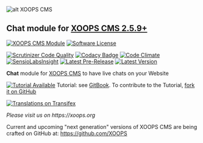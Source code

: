 ![alt XOOPS CMS](https://xoops.org/images/logoXoops4GithubRepository.png)
## Chat module for [XOOPS CMS 2.5.9+](https://xoops.org)
[![XOOPS CMS Module](https://img.shields.io/badge/XOOPS%20CMS-Module-blue.svg)](https://xoops.org)
[![Software License](https://img.shields.io/badge/license-GPL-brightgreen.svg?style=flat)](http://www.gnu.org/licenses/gpl-2.0.html)

[![Scrutinizer Code Quality](https://img.shields.io/scrutinizer/g/mambax7/chat.svg?style=flat)](https://scrutinizer-ci.com/g/mambax7/chat/?branch=master)
[![Codacy Badge](https://api.codacy.com/project/badge/grade/58696fb53e1748d096b457de7c939d0f)](https://www.codacy.com/app/mambax7/chat_2)
[![Code Climate](https://img.shields.io/codeclimate/github/XoopsModules25x/chat.svg?style=flat)](https://codeclimate.com/github/XoopsModules25x/chat)
[![SensioLabsInsight](https://insight.sensiolabs.com/projects/6a47c7f3-0ceb-4f21-bb8c-75a3f7cd1658/mini.png)](https://insight.sensiolabs.com/projects/6a47c7f3-0ceb-4f21-bb8c-75a3f7cd1658)
[![Latest Pre-Release](https://img.shields.io/github/tag/XoopsModules25x/chat.svg?style=flat)](https://github.com/XoopsModules25x/chat/tags/)
[![Latest Version](https://img.shields.io/github/release/XoopsModules25x/chat.svg?style=flat)](https://github.com/XoopsModules25x/chat/releases/)

**Chat** module for [XOOPS CMS](https://xoops.org) to have live chats on your Website 

[![Tutorial Available](https://xoops.org/images/tutorial-available-blue.svg)](https://xoops.gitbook.io/xoops-chat-module/) Tutorial: see [GitBook](https://xoops.gitbook.io/xoops-chat-module/).
To contribute to the Tutorial, [fork it on GitHub](https://github.com/XoopsDocs/chat-tutorial)

[![Translations on Transifex](https://xoops.org/images/translations-transifex-blue.svg)](https://www.transifex.com/xoops) 

_Please visit us on https://xoops.org_

Current and upcoming "next generation" versions of XOOPS CMS are being crafted on GitHub at: https://github.com/XOOPS
